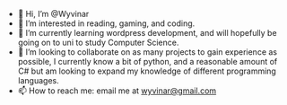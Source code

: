 - 👋 Hi, I’m @Wyvinar
- 👀 I’m interested in reading, gaming, and coding.
- 🌱 I’m currently learning wordpress development, and will hopefully be going on to uni to study Computer Science.
- 💞️ I’m looking to collaborate on as many projects to gain experience as possible, I currently know a bit of python, and a reasonable amount of C# but am looking to expand my knowledge of different programming languages.
- 📫 How to reach me: email me at wyvinar@gmail.com

<!---
Wyvinar/Wyvinar is a ✨ special ✨ repository because its `README.md` (this file) appears on your GitHub profile.
You can click the Preview link to take a look at your changes.
--->
